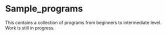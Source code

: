 # Sample_programs
This contains a collection of programs from beginners to intermediate level.
Work is still in progress.
